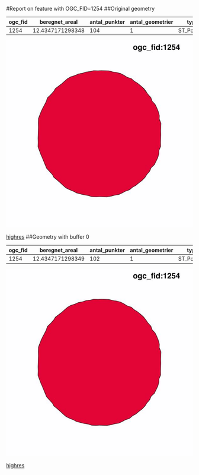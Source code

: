 #Report on feature with OGC_FID=1254
##Original geometry



| ogc_fid |  beregnet_areal  | antal_punkter | antal_geometrier |    type    |
|---------|------------------|---------------|------------------|------------|
|    1254 | 12.4347171298348 |           104 |                1 | ST_Polygon|
![geom](../images/1254_invalid.jpg)


[highres](https://raw.githubusercontent.com/Septima/herlev/master/images/1254_invalid_highres.jpg)
##Geometry with buffer 0



| ogc_fid |  beregnet_areal  | antal_punkter | antal_geometrier |    type    |
|---------|------------------|---------------|------------------|------------|
|    1254 | 12.4347171298349 |           102 |                1 | ST_Polygon|
![geom](../images/1254_buffer0.jpg)


[highres](https://raw.githubusercontent.com/Septima/herlev/master/images/1254_buffer0_highres.jpg)
